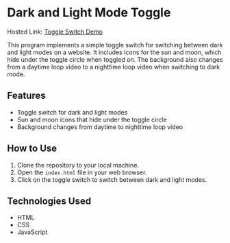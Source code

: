 # Dark and Light Mode Toggle

Hosted Link: [Toggle Switch Demo](https://your-hosted-link-url.com)

This program implements a simple toggle switch for switching between dark and light modes on a website. It includes icons for the sun and moon, which hide under the toggle circle when toggled on. The background also changes from a daytime loop video to a nighttime loop video when switching to dark mode.

## Features

- Toggle switch for dark and light modes
- Sun and moon icons that hide under the toggle circle
- Background changes from daytime to nighttime loop video

## How to Use

1. Clone the repository to your local machine.
2. Open the `index.html` file in your web browser.
3. Click on the toggle switch to switch between dark and light modes.

## Technologies Used

- HTML
- CSS
- JavaScript

